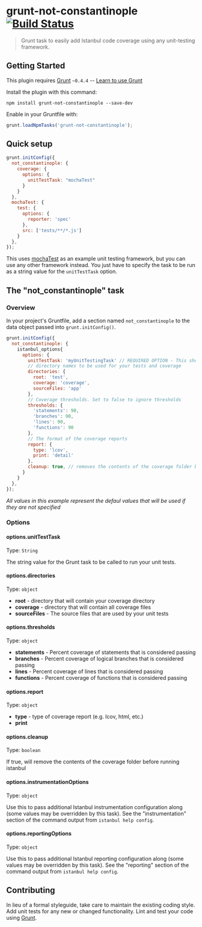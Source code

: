 # grunt-not-constantinople [![Build Status](https://travis-ci.org/traviswimer/grunt-not-constantinople.png?branch=master)](https://travis-ci.org/traviswimer/grunt-not-constantinople)

> Grunt task to easily add Istanbul code coverage using any unit-testing framework.

## Getting Started
This plugin requires [Grunt](http://gruntjs.com/) `~0.4.4` -- [Learn to use Grunt](http://gruntjs.com/getting-started)

Install the plugin with this command:

```shell
npm install grunt-not-constantinople --save-dev
```

Enable in your Gruntfile with:

```js
grunt.loadNpmTasks('grunt-not-constantinople');
```

## Quick setup

```js
grunt.initConfig({
  not_constantinople: {
    coverage: {
      options: {
        unitTestTask: "mochaTest"
      }
    }
  },
  mochaTest: {
    test: {
      options: {
        reporter: 'spec'
      },
      src: ['tests/**/*.js']
    }
  },
});
```

This uses [mochaTest](https://www.npmjs.org/package/grunt-mocha-test) as an example unit testing framework, but you can use any other framework instead. You just have to specify the task to be run as a string value for the `unitTestTask` option.

## The "not_constantinople" task

### Overview
In your project's Gruntfile, add a section named `not_constantinople` to the data object passed into `grunt.initConfig()`.

```js
grunt.initConfig({
  not_constantinople: {
    istanbul_options{
      options: {
        unitTestTask: 'myUnitTestingTask' // REQUIRED OPTION - This should be the task that runs your unit tests (e.g. 'mochaTest', 'nodeunit:myTests', etc.)
        // directory names to be used for your tests and coverage
        directories: {
          root: 'test',
          coverage: 'coverage',
          sourceFiles: 'app'
        },
        // Coverage thresholds. Set to false to ignore thresholds
        thresholds: {
          'statements': 90,
          'branches': 90,
          'lines': 90,
          'functions': 90
        },
        // The format of the coverage reports
        report: {
          type: 'lcov',
          print: 'detail'
        },
        cleanup: true, // removes the contents of the coverage folder before running istanbul
      }
    }
  },
});
```
*All values in this example represent the defaul values that will be used if they are not specified*

### Options

#### options.unitTestTask
Type: `String`

The string value for the Grunt task to be called to run your unit tests.

#### options.directories
Type: `object`
* __root__ - directory that will contain your coverage directory
* __coverage__ - directory that will contain all coverage files
* __sourceFiles__ - The source files that are used by your unit tests

#### options.thresholds
Type: `object`
* __statements__ - Percent coverage of statements that is considered passing
* __branches__ - Percent coverage of logical branches that is considered passing
* __lines__ - Percent coverage of lines that is considered passing
* __functions__ - Percent coverage of functions that is considered passing

#### options.report
Type: `object`
* __type__ - type of coverage report (e.g. lcov, html, etc.)
* __print__

#### options.cleanup
Type: `boolean`

If true, will remove the contents of the coverage folder before running istanbul

#### options.instrumentationOptions
Type: `object`

Use this to pass additional Istanbul instrumentation configuration along (some values may be overridden by this task). See the "instrumentation" section of the command output from `istanbul help config`.

#### options.reportingOptions
Type: `object`

Use this to pass additional Istanbul reporting configuration along (some values may be overridden by this task). See the "reporting" section of the command output from `istanbul help config`.


## Contributing
In lieu of a formal styleguide, take care to maintain the existing coding style. Add unit tests for any new or changed functionality. Lint and test your code using [Grunt](http://gruntjs.com/).

